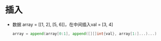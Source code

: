 # 插入

- 数据 array = [[1, 2], [5, 6]]，在中间插入val = [3, 4]

  ```go
  array = append(array[0:1], append([][]int{val}, array[1:]...)...)
  ```

  